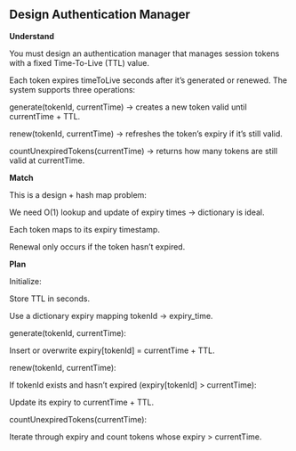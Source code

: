 ## Design Authentication Manager

**Understand**

You must design an authentication manager that manages session tokens with a fixed Time-To-Live (TTL) value.

Each token expires timeToLive seconds after it’s generated or renewed.
The system supports three operations:

generate(tokenId, currentTime) → creates a new token valid until currentTime + TTL.

renew(tokenId, currentTime) → refreshes the token’s expiry if it’s still valid.

countUnexpiredTokens(currentTime) → returns how many tokens are still valid at currentTime.

**Match**

This is a design + hash map problem:

We need O(1) lookup and update of expiry times → dictionary is ideal.

Each token maps to its expiry timestamp.

Renewal only occurs if the token hasn’t expired.

**Plan**

Initialize:

Store TTL in seconds.

Use a dictionary expiry mapping tokenId → expiry_time.

generate(tokenId, currentTime):

Insert or overwrite expiry[tokenId] = currentTime + TTL.

renew(tokenId, currentTime):

If tokenId exists and hasn’t expired (expiry[tokenId] > currentTime):

Update its expiry to currentTime + TTL.

countUnexpiredTokens(currentTime):

Iterate through expiry and count tokens whose expiry > currentTime.
